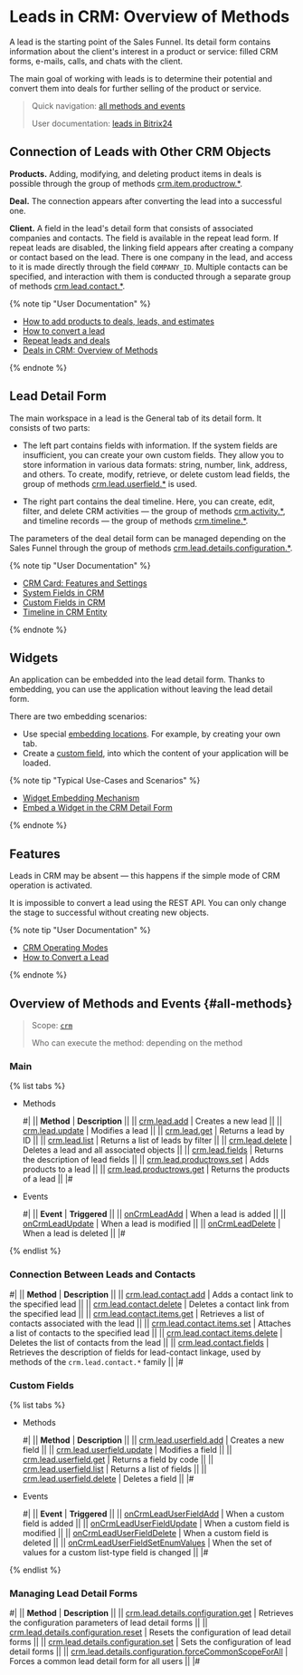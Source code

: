 # Leads in CRM: Overview of Methods

A lead is the starting point of the Sales Funnel. Its detail form contains information about the client's interest in a product or service: filled CRM forms, e-mails, calls, and chats with the client.

The main goal of working with leads is to determine their potential and convert them into deals for further selling of the product or service.

> Quick navigation: [all methods and events](#all-methods)
> 
> User documentation: [leads in Bitrix24](https://helpdesk.bitrix24.com/open/19360846/) 

## Connection of Leads with Other CRM Objects

**Products.** Adding, modifying, and deleting product items in deals is possible through the group of methods [crm.item.productrow.*](../universal/product-rows/index.md).

**Deal.** The connection appears after converting the lead into a successful one.

**Client.** A field in the lead's detail form that consists of associated companies and contacts. The field is available in the repeat lead form. If repeat leads are disabled, the linking field appears after creating a company or contact based on the lead. There is one company in the lead, and access to it is made directly through the field `COMPANY_ID`. Multiple contacts can be specified, and interaction with them is conducted through a separate group of methods [crm.lead.contact.*](./management-communication/index.md).  

{% note tip "User Documentation" %}

- [How to add products to deals, leads, and estimates](https://helpdesk.bitrix24.com/open/13323830/)
- [How to convert a lead](https://helpdesk.bitrix24.com/open/19359866/)
- [Repeat leads and deals](https://helpdesk.bitrix24.com/open/17720892/)
- [Deals in CRM: Overview of Methods](../deals/index.md)

{% endnote %}

## Lead Detail Form

The main workspace in a lead is the General tab of its detail form. It consists of two parts:

* The left part contains fields with information. If the system fields are insufficient, you can create your own custom fields. They allow you to store information in various data formats: string, number, link, address, and others. To create, modify, retrieve, or delete custom lead fields, the group of methods [crm.lead.userfield.*](./userfield/index.md) is used.

* The right part contains the deal timeline. Here, you can create, edit, filter, and delete CRM activities — the group of methods [crm.activity.*](../timeline/activities/index.md), and timeline records — the group of methods [crm.timeline.*](../timeline/index.md).

The parameters of the deal detail form can be managed depending on the Sales Funnel through the group of methods [crm.lead.details.configuration.*](./custom-form/index.md).

{% note tip "User Documentation" %}

- [CRM Card: Features and Settings](https://helpdesk.bitrix24.com/open/22879716/)
- [System Fields in CRM](https://helpdesk.bitrix24.com/open/18529390/)
- [Custom Fields in CRM](https://helpdesk.bitrix24.com/open/22067852/)
- [Timeline in CRM Entity](https://helpdesk.bitrix24.com/open/16767378/)

{% endnote %}

## Widgets

An application can be embedded into the lead detail form. Thanks to embedding, you can use the application without leaving the lead detail form.

There are two embedding scenarios: 
* Use special [embedding locations](../../widgets/crm/index.md). For example, by creating your own tab.
* Create a [custom field](../../../tutorials/crm/crm-widgets/widget-as-field-in-lead-page.md), into which the content of your application will be loaded.

{% note tip "Typical Use-Cases and Scenarios" %}

- [Widget Embedding Mechanism](../../widgets/index.md)
- [Embed a Widget in the CRM Detail Form](../../../tutorials/crm/crm-widgets/widget-as-detail-tab.md)

{% endnote %}

## Features

Leads in CRM may be absent — this happens if the simple mode of CRM operation is activated.

It is impossible to convert a lead using the REST API. You can only change the stage to successful without creating new objects.

{% note tip "User Documentation" %}

- [CRM Operating Modes](https://helpdesk.bitrix24.com/open/17627868/)
- [How to Convert a Lead](https://helpdesk.bitrix24.com/open/19359866/)

{% endnote %}

## Overview of Methods and Events {#all-methods}

> Scope: [`crm`](../../scopes/permissions.md)
> 
> Who can execute the method: depending on the method

### Main

{% list tabs %}

- Methods
  
    #| 
    || **Method** | **Description** ||
    || [crm.lead.add](./crm-lead-add.md) | Creates a new lead ||
    || [crm.lead.update](./crm-lead-update.md) | Modifies a lead ||
    || [crm.lead.get](./crm-lead-get.md) | Returns a lead by ID ||
    || [crm.lead.list](./crm-lead-list.md) | Returns a list of leads by filter ||
    || [crm.lead.delete](./crm-lead-delete.md) | Deletes a lead and all associated objects ||
    || [crm.lead.fields](./crm-lead-fields.md) | Returns the description of lead fields ||
    || [crm.lead.productrows.set](./crm-lead-productrows-set.md) | Adds products to a lead ||
    || [crm.lead.productrows.get](./crm-lead-get.md) | Returns the products of a lead ||
    |#

- Events 

    #| 
    || **Event** | **Triggered** ||
    || [onCrmLeadAdd](./events/on-crm-lead-add.md) | When a lead is added ||
    || [onCrmLeadUpdate](./events/on-crm-lead-update.md) | When a lead is modified ||
    || [onCrmLeadDelete](./events/on-crm-lead-delete.md) | When a lead is deleted ||
    |#

{% endlist %}

### Connection Between Leads and Contacts

#| 
|| **Method** | **Description** ||
|| [crm.lead.contact.add](./management-communication/crm-lead-contact-add.md) | Adds a contact link to the specified lead ||
|| [crm.lead.contact.delete](./management-communication/crm-lead-contact-delete.md) | Deletes a contact link from the specified lead ||
|| [crm.lead.contact.items.get](./management-communication/crm-lead-contact-items-get.md) | Retrieves a list of contacts associated with the lead ||
|| [crm.lead.contact.items.set](./management-communication/crm-lead-contact-items-set.md) | Attaches a list of contacts to the specified lead ||
|| [crm.lead.contact.items.delete](./management-communication/crm-lead-contact-items-delete.md) | Deletes the list of contacts from the lead ||
|| [crm.lead.contact.fields](./management-communication/crm-lead-contact-fields.md) | Retrieves the description of fields for lead-contact linkage, used by methods of the `crm.lead.contact.*` family ||
|#

### Custom Fields

{% list tabs %}

- Methods

    #| 
    || **Method** | **Description** ||
    || [crm.lead.userfield.add](./userfield/crm-lead-userfield-add.md) | Creates a new field ||
    || [crm.lead.userfield.update](./userfield/crm-lead-userfield-update.md) | Modifies a field ||
    || [crm.lead.userfield.get](./userfield/crm-lead-userfield-get.md) | Returns a field by code ||
    || [crm.lead.userfield.list](./userfield/crm-lead-userfield-list.md) | Returns a list of fields ||
    || [crm.lead.userfield.delete](./userfield/crm-lead-userfield-delete.md) | Deletes a field ||
    |#

- Events 

    #| 
    || **Event** | **Triggered** ||
    || [onCrmLeadUserFieldAdd](./events/on-crm-lead-user-field-add.md) | When a custom field is added ||
    || [onCrmLeadUserFieldUpdate](./events/on-crm-lead-user-field-update.md) | When a custom field is modified ||
    || [onCrmLeadUserFieldDelete](./events/on-crm-lead-user-field-delete.md) | When a custom field is deleted ||
    || [onCrmLeadUserFieldSetEnumValues](./events/on-crm-lead-user-field-set-enum-values.md) | When the set of values for a custom list-type field is changed ||
    |#

{% endlist %}

### Managing Lead Detail Forms 

#| 
|| **Method** | **Description** ||
|| [crm.lead.details.configuration.get](./custom-form/crm-lead-details-configuration-get.md) | Retrieves the configuration parameters of lead detail forms ||
|| [crm.lead.details.configuration.reset](./custom-form/crm-lead-details-configuration-reset.md) | Resets the configuration of lead detail forms ||
|| [crm.lead.details.configuration.set](./custom-form/crm-lead-details-configuration-set.md) | Sets the configuration of lead detail forms ||
|| [crm.lead.details.configuration.forceCommonScopeForAll](./custom-form/crm-lead-details-configuration-force-common-scope-for-all.md) | Forces a common lead detail form for all users ||
|#